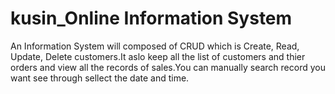 # kusin_Online Information System
An Information System will composed of CRUD which is Create, Read, Update, Delete customers.It aslo keep all the list of customers and thier orders and view all the records of sales.You can manually search record you want see through sellect the date and time.
